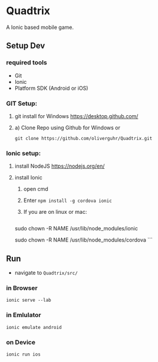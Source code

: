 # Quadtrix
A Ionic based mobile game.


## Setup Dev

### required tools

* Git
* Ionic
* Platform SDK (Android or iOS)


### GIT Setup:

1. git install for Windows https://desktop.github.com/

2. a) Clone Repo using Github for Windows or

	`git clone https://github.com/oliverguhr/Quadtrix.git`

### Ionic setup:

1. install NodeJS https://nodejs.org/en/

2. install Ionic
	1. open cmd
	2. Enter `npm install -g cordova ionic`
	3. If you are on linux or mac:

	 	```
	sudo chown -R NAME /usr/lib/node_modules/ionic

	sudo chown -R NAME /usr/lib/node_modules/cordova
		```


## Run

* navigate to `Quadtrix/src/`

### in Browser

`ionic serve --lab`

### in Emlulator

`ionic emulate android`

### on Device

`ionic run ios`